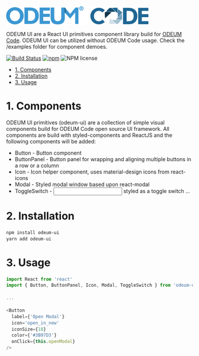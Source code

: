 <a href="https://github.com/odeum/odeum-ui">
  <img alt="ODEUM Code UI Primitives" src="./logotype.png" />
</a>

ODEUM UI are a React UI primitives component library build for [ODEUM Code](https://github.com/odeum/odeum-code). ODEUM UI can be utilized without ODEUM Code usage. Check the /examples folder for component demoes.

[![Build Status](https://travis-ci.org/odeum/odeum-ui.svg?branch=master)](https://travis-ci.org/odeum/odeum-ui)
[![npm](https://img.shields.io/npm/v/odeum-ui.svg)](https://www.npmjs.com/package/odeum-ui)
![NPM license](https://img.shields.io/npm/l/odeum-ui.svg?style=flat)

<!-- TOC -->

- [1. Components](#1-components)
- [2. Installation](#2-installation)
- [3. Usage](#3-usage)

<!-- /TOC -->

# 1. Components
ODEUM UI primitives (odeum-ui) are a collection of simple visual components build for ODEUM Code open source UI framework. All components are build with styled-components and ReactJS and the following components will be added:

- Button - Button component
- ButtonPanel - Button panel for wrapping and aligning multiple buttons in a row or a column
- Icon - Icon helper component, uses material-design icons from react-icons
- Modal - Styled modal window based upon react-modal
- ToggleSwitch - <input> styled as a toggle switch
...

# 2. Installation
```sh
npm install odeum-ui
yarn add odeum-ui
```

# 3. Usage

```js
import React from 'react'
import { Button, ButtonPanel, Icon, Modal, ToggleSwitch } from 'odeum-ui'

...

<Button
  label={'Open Modal'}
  icon='open_in_new'
  iconSize={18}
  color={'#3B97D3'}
  onClick={this.openModal}
/>

```

